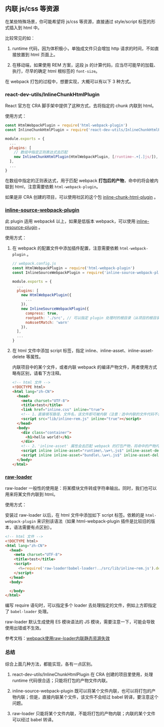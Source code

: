 ## 内联 js/css 等资源

在某些特殊场景，你可能希望将 js/css 等资源，直接通过 style/script 标签的形式插入到 html 中。

比较常见的如：

1. runtime 代码，因为体积极小，单独成文件只会增加 http 请求的时间，不如直接放置到 html 页面上。

2. 在移动端，如果使用 REM 方案，这段 js 的计算代码，应当尽可能早的加载、执行，尽早的确定 html 根标签的 `font-size`。

在 webpack 打包的过程中，想要实现，大概可以有以下 3 种方式。

### react-dev-utils/InlineChunkHtmlPlugin

React 官方在 CRA 脚手架中提供了这种方式，去将指定的 chunk 内联到 html。

使用方式：

```js
const HtmlWebpackPlugin = require('html-webpack-plugin')
const InlineChunkHtmlPlugin = require('react-dev-utils/InlineChunkHtmlPlugin')

module.exports = {
  ...
  plugins: [
    // 数组中指定正则表达式去匹配
    new InlineChunkHtmlPlugin(HtmlWebpackPlugin, [/runtime~.+[.]js/]),
  ],
  ...
}
```

在数组中指定的正则表达式，用于匹配 webpack **打包后的产物**，命中的将会被内联到 html，注意需要依赖 `html-webpack-plugin`。

如果是非 CRA 创建的项目，可以使用社区的这个包 [inline-chunk-html-plugin](https://www.npmjs.com/package/inline-chunk-html-plugin) 。

### [inline-source-webpack-plugin](https://github.com/KyLeoHC/inline-source-webpack-plugin)

此 plugin 适用 webpack4 以上，如果是低版本 webpack，可以使用 [inline-resource-plugin](https://github.com/KyLeoHC/inline-resource-plugin) 。

使用方式：

1. 在 webpack 的配置文件中添加插件配置，注意需要依赖 `html-webpack-plugin` 。

    ```js
    // webpack.config.js
    const HtmlWebpackPlugin = require('html-webpack-plugin')
    const InlineSourceWebpackPlugin = require('inline-source-webpack-plugin')

    module.exports = {
      ...
      plugins: [
        new HtmlWebpackPlugin({
          ...
        }),
        new InlineSourceWebpackPlugin({
          compress: true,
          rootpath: './src', // 可以指定 plugin 处理时的根目录（从项目的根目录开始）
          noAssetMatch: 'warn'
        }),
      ],
      ...
    }
    ```

2. 在 html 文件中添加 script 标签，指定 inline、inline-asset、inline-asset-delete 等属性。

    内联项目中的某个文件，或者内联 webpack 的编译产物文件，两者使用方式略有区别，请看下方注释。

    ```html
    <!-- html 文件 -->
    <!DOCTYPE html>
    <html lang="zh-CN">
      <head>
        <meta charset="UTF-8">
        <title>test</title>
        <link href="inline.css" inline="true">
        <!-- 1、直接填写路径、文件名，该文件即可被内联（注意：选中内联的文件代码不会经过 babel 转译） -->
        <script src="lib/inline~rem.js" inline="true"></script>
      </head>
      <body>
        <div class="container">
          <h1>hello world!</h1>
        </div>
        <!-- 2、'inline-asset' 属性会去匹配 webpack 的打包产物，将命中的产物内联。注意：你可能要留意产物文件和 runtime 文件的先后顺序。 -->
        <script inline inline-asset="runtime\.\w+\.js$" inline-asset-delete></script>
        <script inline inline-asset="bundle\.\w+\.js$" inline-asset-delete></script>
      </body>
    </html>
    ```

### [raw-loader](https://github.com/webpack-contrib/raw-loader)

raw-loader 一般性的使用是：将某模块文件转成字符串输出。同时，我们也可以用来将某文件内联到 html。

使用方式：

安装过 raw-loader 以后，在 html 文件中添加如下 script 标签。依赖的是 `html-webpack-plugin` 来识别该语法（如果 html-webpack-plugin 插件是比较旧的版本，语法需要有点区别）。

```html
<!-- html 文件 -->
<!DOCTYPE html>
<html lang="zh-CN">
  <head>
    <meta charset="UTF-8">
    <title>test</title>
    <script>
      <%=require('raw-loader!babel-loader!../src/lib/inline~rem.js').default%>
    </script>
  </head>
  <body>

  </body>
</html>
```

编写 require 语句时，可以指定多个 loader 去处理指定的文件，例如上方即指定了 `babel-loader` 处理。

raw-loader 默认生成使用 ES 模块语法的 JS 模块，需要注意一下，可能会导致使用出错或不生效。

参考文档：[webpack使用raw-loader内联静态资源失效](https://blog.csdn.net/weixin_43711917/article/details/105748406)


### 总结

综合上面几种方法，都能实现，各有一点区别。

1. react-dev-utils/InlineChunkHtmlPlugin 在 CRA 创建的项目里使用，处理 runtime 代码很合适；只能将打包的产物文件内联。

2. inline-source-webpack-plugin 既可以将某个文件内联，也可以将打包的产物内联；但是，直接内联某个文件，该文件不会经过 babel 转译，要注意这个问题。

3. raw-loader 只能将某个文件内联，不能将打包的产物内联；内联的某个文件可以经过 babel 转译。